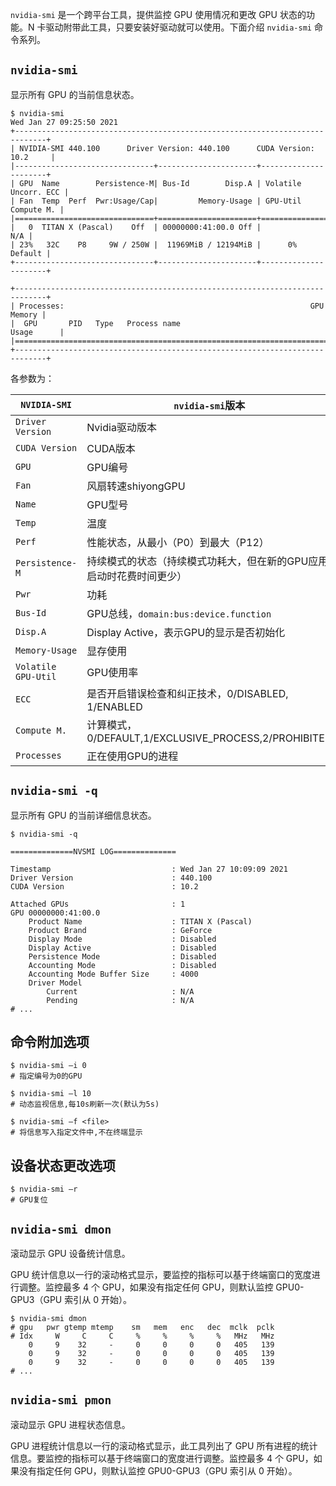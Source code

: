 `nvidia-smi` 是一个跨平台工具，提供监控 GPU 使用情况和更改 GPU 状态的功能。N 卡驱动附带此工具，只要安装好驱动就可以使用。下面介绍 `nvidia-smi` 命令系列。

## `nvidia-smi`

显示所有 GPU 的当前信息状态。

```shell
$ nvidia-smi
Wed Jan 27 09:25:50 2021       
+-----------------------------------------------------------------------------+
| NVIDIA-SMI 440.100      Driver Version: 440.100      CUDA Version: 10.2     |
|-------------------------------+----------------------+----------------------+
| GPU  Name        Persistence-M| Bus-Id        Disp.A | Volatile Uncorr. ECC |
| Fan  Temp  Perf  Pwr:Usage/Cap|         Memory-Usage | GPU-Util  Compute M. |
|===============================+======================+======================|
|   0  TITAN X (Pascal)    Off  | 00000000:41:00.0 Off |                  N/A |
| 23%   32C    P8     9W / 250W |  11969MiB / 12194MiB |      0%      Default |
+-------------------------------+----------------------+----------------------+
                                                                               
+-----------------------------------------------------------------------------+
| Processes:                                                       GPU Memory |
|  GPU       PID   Type   Process name                             Usage      |
|=============================================================================|
+-----------------------------------------------------------------------------+
```

各参数为：

| `NVIDIA-SMI`        | `nvidia-smi`版本                                             |
| ------------------- | ------------------------------------------------------------ |
| `Driver Version`    | Nvidia驱动版本                                               |
| `CUDA Version`      | CUDA版本                                                     |
| `GPU`               | GPU编号                                                      |
| `Fan`               | 风扇转速shiyongGPU                                           |
| `Name`              | GPU型号                                                      |
| `Temp`              | 温度                                                         |
| `Perf`              | 性能状态，从最小（P0）到最大（P12）                          |
| `Persistence-M`     | 持续模式的状态（持续模式功耗大，但在新的GPU应用启动时花费时间更少） |
| `Pwr`               | 功耗                                                         |
| `Bus-Id`            | GPU总线，`domain:bus:device.function`                        |
| `Disp.A`            | Display Active，表示GPU的显示是否初始化                      |
| `Memory-Usage`      | 显存使用                                                     |
| `Volatile GPU-Util` | GPU使用率                                                    |
| `ECC`               | 是否开启错误检查和纠正技术，0/DISABLED, 1/ENABLED            |
| `Compute M.`        | 计算模式，0/DEFAULT,1/EXCLUSIVE_PROCESS,2/PROHIBITED         |
| `Processes`         | 正在使用GPU的进程                                            |

## `nvidia-smi -q`

显示所有 GPU 的当前详细信息状态。

```shell
$ nvidia-smi -q

==============NVSMI LOG==============

Timestamp                           : Wed Jan 27 10:09:09 2021
Driver Version                      : 440.100
CUDA Version                        : 10.2

Attached GPUs                       : 1
GPU 00000000:41:00.0
    Product Name                    : TITAN X (Pascal)
    Product Brand                   : GeForce
    Display Mode                    : Disabled
    Display Active                  : Disabled
    Persistence Mode                : Disabled
    Accounting Mode                 : Disabled
    Accounting Mode Buffer Size     : 4000
    Driver Model
        Current                     : N/A
        Pending                     : N/A
# ...
```

## 命令附加选项

```shell
$ nvidia-smi –i 0
# 指定编号为0的GPU

$ nvidia-smi –l 10
# 动态监视信息,每10s刷新一次(默认为5s)

$ nvidia-smi –f <file>
# 将信息写入指定文件中,不在终端显示
```

## 设备状态更改选项

```shell
$ nvidia-smi –r
# GPU复位
```

## `nvidia-smi dmon`

滚动显示 GPU 设备统计信息。

GPU 统计信息以一行的滚动格式显示，要监控的指标可以基于终端窗口的宽度进行调整。监控最多 4 个 GPU，如果没有指定任何 GPU，则默认监控 GPU0-GPU3（GPU 索引从 0 开始）。

```shell
$ nvidia-smi dmon
# gpu   pwr gtemp mtemp    sm   mem   enc   dec  mclk  pclk
# Idx     W     C     C     %     %     %     %   MHz   MHz
    0     9    32     -     0     0     0     0   405   139
    0     9    32     -     0     0     0     0   405   139
    0     9    32     -     0     0     0     0   405   139
# ...    
```

## `nvidia-smi pmon`

滚动显示 GPU 进程状态信息。

GPU 进程统计信息以一行的滚动格式显示，此工具列出了 GPU 所有进程的统计信息。要监控的指标可以基于终端窗口的宽度进行调整。监控最多 4 个 GPU，如果没有指定任何 GPU，则默认监控 GPU0-GPU3（GPU 索引从 0 开始）。
